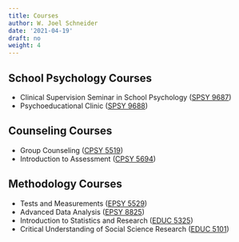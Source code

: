 ```yaml
---
title: Courses
author: W. Joel Schneider
date: '2021-04-19'
draft: no
weight: 4
---
```


## School Psychology Courses

* Clinical Supervision Seminar in School Psychology ([SPSY 9687](https://bulletin.temple.edu/search/?P=SPSY+9687))
* Psychoeducational Clinic ([SPSY 9688](https://bulletin.temple.edu/search/?P=SPSY+9688))

## Counseling Courses

* Group Counseling ([CPSY 5519](https://bulletin.temple.edu/search/?P=CPSY+5519))
* Introduction to Assessment ([CPSY 5694](https://bulletin.temple.edu/search/?P=CPSY+5694))

## Methodology Courses

* Tests and Measurements ([EPSY 5529](https://bulletin.temple.edu/search/?P=EPSY+5529))
* Advanced Data Analysis ([EPSY 8825](https://bulletin.temple.edu/search/?P=EPSY+8825))
* Introduction to Statistics and Research ([EDUC 5325](https://bulletin.temple.edu/search/?P=EDUC+5325))
* Critical Understanding of Social Science Research ([EDUC 5101](https://bulletin.temple.edu/search/?P=EDUC+5101))
